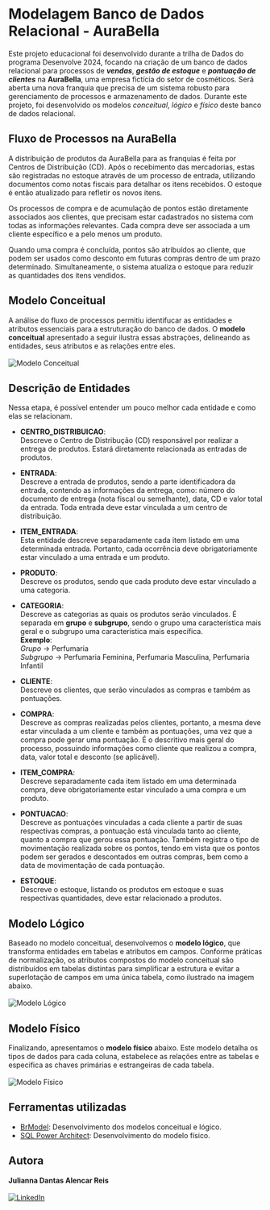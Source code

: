 # Modelagem Banco de Dados Relacional - AuraBella
Este projeto educacional foi desenvolvido durante a trilha de Dados do programa Desenvolve 2024, focando na criação de um banco de dados relacional para processos de ***vendas***, ***gestão de estoque*** e ***pontuação de clientes*** na **AuraBella**, uma empresa fictícia do setor de cosméticos. Será aberta uma nova franquia que precisa de um sistema robusto para gerenciamento de processos e armazenamento de dados. Durante este projeto, foi desenvolvido os modelos *conceitual*, *lógico* e *físico* deste banco de dados relacional.
<br>

## Fluxo de Processos na AuraBella
A distribuição de produtos da AuraBella para as franquias é feita por Centros de Distribuição (CD). Após o recebimento das mercadorias, estas são registradas no estoque através de um processo de entrada, utilizando documentos como notas fiscais para detalhar os itens recebidos. O estoque é então atualizado para refletir os novos itens.

Os processos de compra e de acumulação de pontos estão diretamente associados aos clientes, que precisam estar cadastrados no sistema com todas as informações relevantes. Cada compra deve ser associada a um cliente específico e a pelo menos um produto.

Quando uma compra é concluída, pontos são atribuídos ao cliente, que podem ser usados como desconto em futuras compras dentro de um prazo determinado. Simultaneamente, o sistema atualiza o estoque para reduzir as quantidades dos itens vendidos.
<br>

## Modelo Conceitual 
A análise do fluxo de processos permitiu identifucar as entidades e atributos essenciais para a estruturação do banco de dados. O **modelo conceitual** apresentado a seguir ilustra essas abstraçòes, delineando as entidades, seus atributos e as relações entre eles. <br>
<br>
![Modelo Conceitual](https://i.imgur.com/dmgcykp.png)
<br>

## Descrição de Entidades
Nessa etapa, é possível entender um pouco melhor cada entidade e como elas se relacionam.<br>

* __CENTRO_DISTRIBUICAO__: <br>
Descreve o Centro de Distribução (CD) responsável por realizar a entrega de produtos. Estará diretamente relacionada as entradas de produtos.<br>
    
* __ENTRADA__: <br>
Descreve a entrada de produtos, sendo a parte identificadora da entrada, contendo as informações da entrega, como: número do documento de entrega (nota fiscal ou semelhante), data, CD e valor total da entrada. Toda entrada deve estar vinculada a um centro de distribuição.

* __ITEM_ENTRADA__: <br>
Esta entidade descreve separadamente cada item listado em uma determinada entrada. Portanto, cada ocorrência deve obrigatoriamente estar vinculado a uma entrada e um produto.

* __PRODUTO__:<br>
Descreve os produtos, sendo que cada produto deve estar vinculado a uma categoria.

* __CATEGORIA__:<br>
Descreve as categorias as quais os produtos serão vinculados. É separada em **grupo** e **subgrupo**, sendo o grupo uma característica mais geral e o subgrupo uma característica mais específica.<br>
__Exemplo__: <br>
_Grupo_ -> Perfumaria<br>
_Subgrupo_ -> Perfumaria Feminina, Perfumaria Masculina, Perfumaria Infantil

* __CLIENTE__:<br>
Descreve os clientes, que serão vinculados as compras e também as pontuações.

* __COMPRA__:<br>
Descreve as compras realizadas pelos clientes, portanto, a mesma deve estar vinculada a um cliente e também as pontuações, uma vez que a compra pode gerar uma pontuação. É o descritivo mais geral do processo, possuindo informações como cliente que realizou a compra, data, valor total e desconto (se aplicável).

* __ITEM_COMPRA__:<br>
Descreve separadamente cada item listado em uma determinada compra, deve obrigatoriamente estar vinculado a uma compra e um produto.

* __PONTUACAO__:<br>
Descreve as pontuações vinculadas a cada cliente a partir de suas respectivas compras, a pontuação está vinculada tanto ao cliente, quanto a compra que gerou essa pontuação.
Também registra o tipo de movimentação realizada sobre os pontos, tendo em vista que os pontos podem ser gerados e descontados em outras compras, bem como a data de movimentação de cada pontuação.

* __ESTOQUE__:<br>
Descreve o estoque, listando os produtos em estoque e suas respectivas quantidades, deve estar relacionado a produtos.

## Modelo Lógico
Baseado no modelo conceitual, desenvolvemos o __modelo lógico__, que transforma entidades em tabelas e atributos em campos. Conforme práticas de normalização, os atributos compostos do modelo conceitual são distribuídos em tabelas distintas para simplificar a estrutura e evitar a superlotação de campos em uma única tabela, como ilustrado na imagem abaixo. <br>
<br>
![Modelo Lógico](https://i.imgur.com/BX0olvL.png)
<br>

## Modelo Físico
Finalizando, apresentamos o __modelo físico__ abaixo. Este modelo detalha os tipos de dados para cada coluna, estabelece as relações entre as tabelas e especifica as chaves primárias e estrangeiras de cada tabela. <br>
<br>
![Modelo Físico](https://i.imgur.com/tC5GlZd.png)
<br>

## Ferramentas utilizadas
 
 * [BrModel](http://www.sis4.com/brModelo/#google_vignette): Desenvolvimento dos modelos conceitual e lógico.
 * [SQL Power Architect](https://dbmstools.com/tools/sql-power-architect): Desenvolvimento do modelo físico.

## Autora
__Julianna Dantas Alencar Reis__ <br><br> [![LinkedIn](https://img.shields.io/badge/linkedin-%230077B5.svg?style=for-the-badge&logo=linkedin&logoColor=white)](https://www.linkedin.com/in/juliannalencar/)